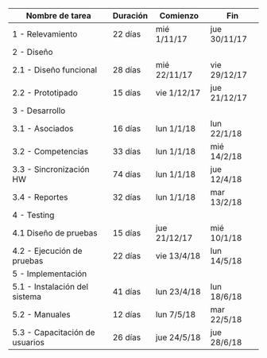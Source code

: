 | Nombre de tarea | Duración | Comienzo | Fin |
|-----------------|----------|----------|-----|
| 1 - Relevamiento | 22 días | mié 1/11/17 | jue 30/11/17 |
| 2 - Diseño ||||
|     2.1 - Diseño funcional | 28 días | mié 22/11/17 | vie 29/12/17 |
|     2.2 - Prototipado | 15 días | vie 1/12/17 | jue 21/12/17 |
| 3 - Desarrollo ||||
|     3.1 - Asociados | 16 días | lun 1/1/18 | lun 22/1/18 |
|     3.2 - Competencias | 33 días | lun 1/1/18 | mié 14/2/18 |
|     3.3 - Sincronización HW | 74 días | lun 1/1/18 | jue 12/4/18 |
|     3.4 - Reportes | 32 días | lun 1/1/18 | mar 13/2/18 |
| 4 - Testing ||||
| 4.1 Diseño de pruebas | 15 días | jue 21/12/17 | mié 10/1/18 |
|     4.2 - Ejecución de pruebas | 22 días | vie 13/4/18 | lun 14/5/18 |
| 5 - Implementación ||||
|     5.1 - Instalación del sistema | 41 días | lun 23/4/18 | lun 18/6/18 |
|     5.2 - Manuales | 12 días | lun 7/5/18 | mar 22/5/18 |
|     5.3 - Capacitación de usuarios | 26 días | jue 24/5/18 | jue 28/6/18 |